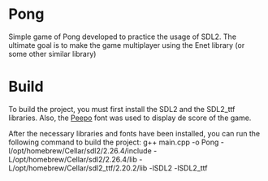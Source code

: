 # Pong

Simple game of Pong developed to practice the usage of SDL2. The ultimate goal is to make the game multiplayer using the Enet library (or some other similar library)

# Build

To build the project, you must first install the SDL2 and the SDL2_ttf libraries. Also, the [Peepo](https://www.dafont.com/peepo.font) font was used to display de score of the game. 

After the necessary libraries and fonts have been installed, you can run the following command to build the project: g++ main.cpp -o Pong -I/opt/homebrew/Cellar/sdl2/2.26.4/include -L/opt/homebrew/Cellar/sdl2/2.26.4/lib -L/opt/homebrew/Cellar/sdl2_ttf/2.20.2/lib -lSDL2 -lSDL2_ttf
